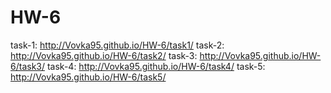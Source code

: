 # HW-6

task-1: http://Vovka95.github.io/HW-6/task1/
task-2: http://Vovka95.github.io/HW-6/task2/
task-3: http://Vovka95.github.io/HW-6/task3/
task-4: http://Vovka95.github.io/HW-6/task4/
task-5: http://Vovka95.github.io/HW-6/task5/
